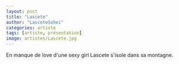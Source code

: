 ```yaml
---
layout: post
title: "Lascete"
author: "LasceteSoheï"
categories: artiste
tags: [artiste, présentation]
image: artistes/Lascete.jpg
---
```


En manque de love d'une sexy girl Lascete s'isole dans sa montagne.
